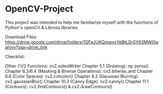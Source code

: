 # OpenCV-Project

This project was intended to help me familiarize myself with the functions of Python's openCV & Librosa libraries.

Download Files: https://drive.google.com/drive/folders/1QFeJUKQmwyxYdBtLDr5Y63MW0Iqahjvv?usp=drive_link


Checklist:

Other CV2 Functions: cv2.videoWriter
Chapter 5.1 (Drawing): np.zeros()
Chapter 6.3/6.4 (Masking & Bitwise Operations): cv2.bitwise_and
Chapter 6.6 (Color Spaces): cv2.cvtcolor()
Chapter 8.2 (Gaussian Blurring): cv2.gaussianBlur()
Chapter 10.3 (Canny Edge): cv2.canny()
Chapter 11.1 (Contours): cv2.findContours() & cv2.drawContours()
